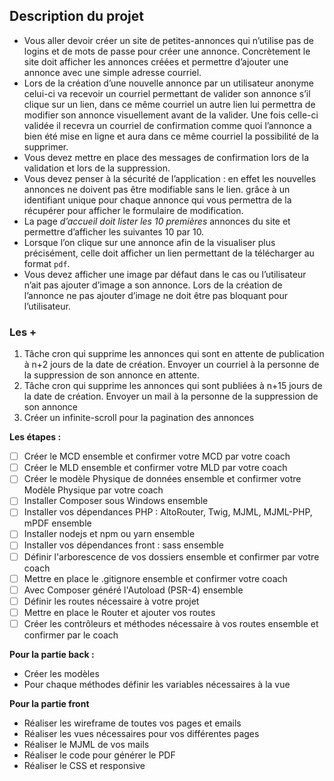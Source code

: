 ## Description du projet ##

- Vous aller devoir créer un site de petites-annonces qui n’utilise pas de logins et de mots de passe
  pour créer une annonce. Concrètement le site doit afficher les annonces créées et permettre
  d’ajouter une annonce avec une simple adresse courriel.
- Lors de la création d’une nouvelle annonce par un utilisateur anonyme celui-ci va recevoir un
  courriel permettant de valider son annonce s’il clique sur un lien, dans ce même courriel un autre
  lien lui permettra de modifier son annonce visuellement avant de la valider. Une fois celle-ci
  validée il recevra un courriel de confirmation comme quoi l’annonce a bien été mise en ligne et
  aura dans ce même courriel la possibilité de la supprimer. 
- Vous devez mettre en place des messages de confirmation lors de la validation et lors de la suppression.
- Vous devez penser à la sécurité de l’application : en effet les nouvelles annonces ne doivent pas
  être modifiable sans le lien. grâce à un identifiant unique pour chaque annonce qui vous
  permettra de la récupérer pour afficher le formulaire de modification.
- La page _d’accueil doit lister les 10 premières_ annonces du site et permettre d’afficher les suivantes
  10 par 10.
- Lorsque l’on clique sur une annonce afin de la visualiser plus précisément, celle doit afficher un lien  permettant de la télécharger au format `pdf`.
- Vous devez afficher une image par défaut dans le cas ou l’utilisateur n’ait pas ajouter d’image a
son annonce. Lors de la création de l’annonce ne pas ajouter d’image ne doit être pas bloquant
pour l’utilisateur.

### Les + ###
1. Tâche cron qui supprime les annonces qui sont en attente de publication à n+2 jours de la
date de création. Envoyer un courriel à la personne de la suppression de son annonce en
attente.
2. Tâche cron qui supprime les annonces qui sont publiées à n+15 jours de la date de
création. Envoyer un mail à la personne de la suppression de son annonce
3. Créer un infinite-scroll pour la pagination des annonces

**Les étapes :**
  - [ ] Créer le MCD ensemble et confirmer votre MCD par votre coach
  - [ ]  Créer le MLD ensemble et confirmer votre MLD par votre coach
  - [ ] Créer le modèle Physique de données ensemble et confirmer votre Modèle Physique par votre coach
  - [ ] Installer Composer sous Windows ensemble
  - [ ] Installer vos dépendances PHP : AltoRouter, Twig, MJML, MJML-PHP, mPDF ensemble
  - [ ] Installer nodejs et npm ou yarn ensemble
  - [ ] Installer vos dépendances front : sass ensemble
  - [ ] Définir l'arborescence de vos dossiers ensemble et confirmer par votre coach
  - [ ] Mettre en place le .gitignore ensemble et confirmer votre coach
  - [ ] Avec Composer généré l'Autoload (PSR-4) ensemble
  - [ ] Définir les routes nécessaire à votre projet
  - [ ] Mettre en place le Router et ajouter vos routes
  - [ ] Créer les contrôleurs et méthodes nécessaire à vos routes ensemble et confirmer par le coach

 **Pour la partie back :**
- Créer les modèles
- Pour chaque méthodes définir les variables nécessaires à la vue

 **Pour la partie front**
- Réaliser les wireframe de toutes vos pages et emails
- Réaliser les vues nécessaires pour vos différentes pages
- Réaliser le MJML de vos mails
- Réaliser le code pour générer le PDF
- Réaliser le CSS et responsive
